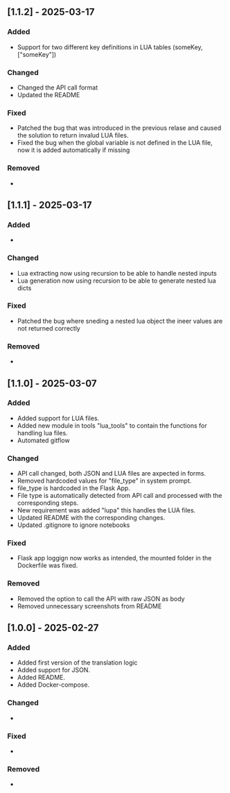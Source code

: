 ## [1.1.2] - 2025-03-17
### Added
- Support for two different key definitions in LUA tables (someKey, ["someKey"])

### Changed
- Changed the API call format
- Updated the README

### Fixed
- Patched the bug that was introduced in the previous relase and caused the solution to return invalud LUA files.
- Fixed the bug when the global variable is not defined in the LUA file, now it is added automatically if missing

### Removed
- 



## [1.1.1] - 2025-03-17
### Added
- 

### Changed
- Lua extracting now using recursion to be able to handle nested inputs
- Lua generation now using recursion to be able to generate nested lua dicts

### Fixed
- Patched the bug where sneding a nested lua object the ineer values are not returned correctly

### Removed
- 


## [1.1.0] - 2025-03-07
### Added
- Added support for LUA files.
- Added new module in tools "lua_tools" to contain the functions for handling lua files.
- Automated gitflow 

### Changed
- API call changed, both JSON and LUA files are axpected in forms.
- Removed hardcoded values for "file_type" in system prompt.
- file_type is hardcoded in the Flask App.
- File type is automatically detected from API call and processed with the corresponding steps.
- New requirement was added "lupa" this handles the LUA files.
- Updated README with the corresponding changes.
- Updated .gitignore to ignore notebooks

### Fixed
- Flask app loggign now works as intended, the mounted folder in the Dockerfile was fixed.

### Removed
- Removed the option to call the API with raw JSON as body
- Removed unnecessary screenshots from README


## [1.0.0] - 2025-02-27
### Added
- Added first version of the translation logic
- Added support for JSON.
- Added README.
- Added Docker-compose.

### Changed
- 

### Fixed
- 

### Removed
- 

